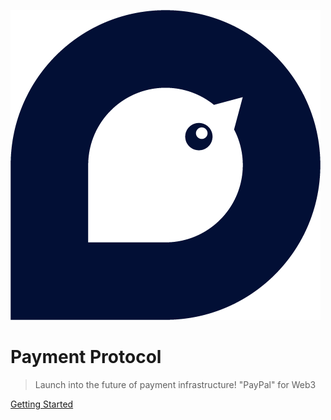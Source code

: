![logo](logo.png)

# **Payment Protocol**

> Launch into the future of payment infrastructure!
>"PayPal" for Web3

[Getting Started](en/getStart)



